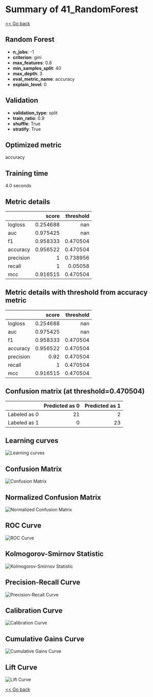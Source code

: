# Summary of 41_RandomForest

[<< Go back](../README.md)


## Random Forest
- **n_jobs**: -1
- **criterion**: gini
- **max_features**: 0.8
- **min_samples_split**: 40
- **max_depth**: 3
- **eval_metric_name**: accuracy
- **explain_level**: 0

## Validation
 - **validation_type**: split
 - **train_ratio**: 0.9
 - **shuffle**: True
 - **stratify**: True

## Optimized metric
accuracy

## Training time

4.0 seconds

## Metric details
|           |    score |   threshold |
|:----------|---------:|------------:|
| logloss   | 0.254688 |  nan        |
| auc       | 0.975425 |  nan        |
| f1        | 0.958333 |    0.470504 |
| accuracy  | 0.956522 |    0.470504 |
| precision | 1        |    0.738956 |
| recall    | 1        |    0.05058  |
| mcc       | 0.916515 |    0.470504 |


## Metric details with threshold from accuracy metric
|           |    score |   threshold |
|:----------|---------:|------------:|
| logloss   | 0.254688 |  nan        |
| auc       | 0.975425 |  nan        |
| f1        | 0.958333 |    0.470504 |
| accuracy  | 0.956522 |    0.470504 |
| precision | 0.92     |    0.470504 |
| recall    | 1        |    0.470504 |
| mcc       | 0.916515 |    0.470504 |


## Confusion matrix (at threshold=0.470504)
|              |   Predicted as 0 |   Predicted as 1 |
|:-------------|-----------------:|-----------------:|
| Labeled as 0 |               21 |                2 |
| Labeled as 1 |                0 |               23 |

## Learning curves
![Learning curves](learning_curves.png)
## Confusion Matrix

![Confusion Matrix](confusion_matrix.png)


## Normalized Confusion Matrix

![Normalized Confusion Matrix](confusion_matrix_normalized.png)


## ROC Curve

![ROC Curve](roc_curve.png)


## Kolmogorov-Smirnov Statistic

![Kolmogorov-Smirnov Statistic](ks_statistic.png)


## Precision-Recall Curve

![Precision-Recall Curve](precision_recall_curve.png)


## Calibration Curve

![Calibration Curve](calibration_curve_curve.png)


## Cumulative Gains Curve

![Cumulative Gains Curve](cumulative_gains_curve.png)


## Lift Curve

![Lift Curve](lift_curve.png)



[<< Go back](../README.md)
